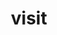 ---
title: "visit"
layout: cache
categories: [package, develop]
meta: {"compilers": ["gcc@=11.1.0", "gcc@=11.4.0"], "num_specs": 56, "num_specs_by_stack": {"data-vis-sdk": 34, "e4s": 22, "root": 56}, "oss": ["ubuntu20.04", "ubuntu22.04"], "platforms": ["linux"], "stacks": ["data-vis-sdk", "e4s", "root"], "targets": ["x86_64_v3"], "versions": ["3.4.1"]}
spec_details: [{"compiler": "gcc@=11.4.0", "hash": "256nbrbu3uiheb7anxmg54kfgujuvrqz", "os": "ubuntu22.04", "platform": "linux", "size": "-", "stacks": ["e4s", "root"], "target": "x86_64_v3", "variants": ["+adios2", "build_system=cmake", "build_type=Release", "+conduit", "generator=ninja", "~gui", "+hdf5", "~ipo", "+mfem", "+mpi", "+netcdf", "patches=433096f,c09a49f,fdb9a2d", "+plugins", "+python", "+silo", "~vtkm"], "versions": ["3.4.1"]}, {"compiler": "gcc@=11.4.0", "hash": "2eek2iuxm4utxp25xkvposgtmfc5dwn4", "os": "ubuntu22.04", "platform": "linux", "size": "-", "stacks": ["e4s", "root"], "target": "x86_64_v3", "variants": ["+adios2", "build_system=cmake", "build_type=Release", "+conduit", "generator=ninja", "~gui", "+hdf5", "~ipo", "+mfem", "+mpi", "+netcdf", "patches=433096f,c09a49f,fdb9a2d", "+plugins", "+python", "+silo", "~vtkm"], "versions": ["3.4.1"]}, {"compiler": "gcc@=11.1.0", "hash": "2rsdegqo4vu7utr5mllquazhn6epcmfz", "os": "ubuntu20.04", "platform": "linux", "size": "-", "stacks": ["data-vis-sdk", "root"], "target": "x86_64_v3", "variants": ["+adios2", "build_system=cmake", "build_type=Release", "+conduit", "generator=ninja", "~gui", "+hdf5", "~ipo", "+mfem", "+mpi", "+netcdf", "patches=433096f,c09a49f,fdb9a2d", "+plugins", "+python", "+silo", "~vtkm"], "versions": ["3.4.1"]}, {"compiler": "gcc@=11.1.0", "hash": "3c2rag4rje2xdf4jdq2wfyymrk76py6f", "os": "ubuntu20.04", "platform": "linux", "size": "-", "stacks": ["data-vis-sdk", "root"], "target": "x86_64_v3", "variants": ["+adios2", "build_system=cmake", "build_type=Release", "+conduit", "generator=ninja", "~gui", "+hdf5", "~ipo", "+mfem", "+mpi", "+netcdf", "patches=433096f,c09a49f,fdb9a2d", "+plugins", "+python", "+silo", "~vtkm"], "versions": ["3.4.1"]}, {"compiler": "gcc@=11.4.0", "hash": "3cf66jiruag7pyy77yib6z434uqsiijh", "os": "ubuntu22.04", "platform": "linux", "size": "-", "stacks": ["e4s", "root"], "target": "x86_64_v3", "variants": ["+adios2", "build_system=cmake", "build_type=Release", "+conduit", "generator=ninja", "~gui", "+hdf5", "~ipo", "+mfem", "+mpi", "+netcdf", "patches=433096f,c09a49f,fdb9a2d", "+plugins", "+python", "+silo", "~vtkm"], "versions": ["3.4.1"]}, {"compiler": "gcc@=11.4.0", "hash": "4qzsij6457j5efuomeq56rcxoltrjwxa", "os": "ubuntu22.04", "platform": "linux", "size": "-", "stacks": ["e4s", "root"], "target": "x86_64_v3", "variants": ["+adios2", "build_system=cmake", "build_type=Release", "+conduit", "generator=ninja", "~gui", "+hdf5", "~ipo", "+mfem", "+mpi", "+netcdf", "patches=433096f,c09a49f,fdb9a2d", "+plugins", "+python", "+silo", "~vtkm"], "versions": ["3.4.1"]}, {"compiler": "gcc@=11.4.0", "hash": "537gv27xipapnzojwu7xzamdqlzj2lxx", "os": "ubuntu22.04", "platform": "linux", "size": "-", "stacks": ["e4s", "root"], "target": "x86_64_v3", "variants": ["+adios2", "build_system=cmake", "build_type=Release", "+conduit", "generator=ninja", "~gui", "+hdf5", "~ipo", "+mfem", "+mpi", "+netcdf", "patches=433096f,c09a49f,fdb9a2d", "+plugins", "+python", "+silo", "~vtkm"], "versions": ["3.4.1"]}, {"compiler": "gcc@=11.1.0", "hash": "5yqnxmnyw27wfkwyc2r7obfns53tizfk", "os": "ubuntu20.04", "platform": "linux", "size": "-", "stacks": ["data-vis-sdk", "root"], "target": "x86_64_v3", "variants": ["+adios2", "build_system=cmake", "build_type=Release", "+conduit", "generator=ninja", "~gui", "+hdf5", "~ipo", "+mfem", "+mpi", "+netcdf", "patches=433096f,c09a49f,fdb9a2d", "+plugins", "+python", "+silo", "~vtkm"], "versions": ["3.4.1"]}, {"compiler": "gcc@=11.1.0", "hash": "bal54ndfsrmepxekyzi6h36enqryogpm", "os": "ubuntu20.04", "platform": "linux", "size": "-", "stacks": ["data-vis-sdk", "root"], "target": "x86_64_v3", "variants": ["+adios2", "build_system=cmake", "build_type=Release", "+conduit", "generator=ninja", "+gui", "+hdf5", "~ipo", "+mfem", "+mpi", "+netcdf", "patches=433096f,c09a49f,fdb9a2d", "+plugins", "+python", "+silo", "~vtkm"], "versions": ["3.4.1"]}, {"compiler": "gcc@=11.1.0", "hash": "bsafrryhsdossrkqsrncwczxhp7hdq24", "os": "ubuntu20.04", "platform": "linux", "size": "-", "stacks": ["data-vis-sdk", "root"], "target": "x86_64_v3", "variants": ["+adios2", "build_system=cmake", "build_type=Release", "+conduit", "generator=ninja", "~gui", "+hdf5", "~ipo", "+mfem", "+mpi", "+netcdf", "patches=433096f,c09a49f,fdb9a2d", "+plugins", "+python", "+silo", "~vtkm"], "versions": ["3.4.1"]}, {"compiler": "gcc@=11.1.0", "hash": "cayuecpvniiictz6lx4oqiuvp6ibr7t7", "os": "ubuntu20.04", "platform": "linux", "size": "-", "stacks": ["data-vis-sdk", "root"], "target": "x86_64_v3", "variants": ["+adios2", "build_system=cmake", "build_type=Release", "+conduit", "generator=ninja", "~gui", "+hdf5", "~ipo", "+mfem", "+mpi", "+netcdf", "patches=433096f,c09a49f,fdb9a2d", "+plugins", "+python", "+silo", "~vtkm"], "versions": ["3.4.1"]}, {"compiler": "gcc@=11.4.0", "hash": "cmzwhjbpcoyrocvifnwqnnpjnqlicvpl", "os": "ubuntu22.04", "platform": "linux", "size": "-", "stacks": ["e4s", "root"], "target": "x86_64_v3", "variants": ["+adios2", "build_system=cmake", "build_type=Release", "+conduit", "generator=ninja", "~gui", "+hdf5", "~ipo", "+mfem", "+mpi", "+netcdf", "patches=433096f,c09a49f,fdb9a2d", "+plugins", "+python", "+silo", "~vtkm"], "versions": ["3.4.1"]}, {"compiler": "gcc@=11.1.0", "hash": "cshxpof4is5lgbke2lhwoupkajximamn", "os": "ubuntu20.04", "platform": "linux", "size": "-", "stacks": ["data-vis-sdk", "root"], "target": "x86_64_v3", "variants": ["+adios2", "build_system=cmake", "build_type=Release", "+conduit", "generator=ninja", "~gui", "+hdf5", "~ipo", "+mfem", "+mpi", "+netcdf", "patches=433096f,c09a49f,fdb9a2d", "+plugins", "+python", "+silo", "~vtkm"], "versions": ["3.4.1"]}, {"compiler": "gcc@=11.1.0", "hash": "dvhboycogon5sbsshhrdjzy6xd7bbc5m", "os": "ubuntu20.04", "platform": "linux", "size": "-", "stacks": ["data-vis-sdk", "root"], "target": "x86_64_v3", "variants": ["+adios2", "build_system=cmake", "build_type=Release", "+conduit", "generator=ninja", "+gui", "+hdf5", "~ipo", "+mfem", "+mpi", "+netcdf", "patches=433096f,c09a49f,fdb9a2d", "+plugins", "+python", "+silo", "~vtkm"], "versions": ["3.4.1"]}, {"compiler": "gcc@=11.1.0", "hash": "eix5jtnxgce52d3vjmumjtenlbixzfyc", "os": "ubuntu20.04", "platform": "linux", "size": "-", "stacks": ["data-vis-sdk", "root"], "target": "x86_64_v3", "variants": ["+adios2", "build_system=cmake", "build_type=Release", "+conduit", "generator=ninja", "+gui", "+hdf5", "~ipo", "+mfem", "+mpi", "+netcdf", "patches=433096f,c09a49f,fdb9a2d", "+plugins", "+python", "+silo", "~vtkm"], "versions": ["3.4.1"]}, {"compiler": "gcc@=11.1.0", "hash": "ettkwtzxilthzbbbfwbzo2rw6h53by6f", "os": "ubuntu20.04", "platform": "linux", "size": "-", "stacks": ["data-vis-sdk", "root"], "target": "x86_64_v3", "variants": ["+adios2", "build_system=cmake", "build_type=Release", "+conduit", "generator=ninja", "+gui", "+hdf5", "~ipo", "+mfem", "+mpi", "+netcdf", "patches=433096f,c09a49f,fdb9a2d", "+plugins", "+python", "+silo", "~vtkm"], "versions": ["3.4.1"]}, {"compiler": "gcc@=11.4.0", "hash": "euoa3jhtpt53zu2uym5ydleeltw57wcn", "os": "ubuntu22.04", "platform": "linux", "size": "-", "stacks": ["e4s", "root"], "target": "x86_64_v3", "variants": ["+adios2", "build_system=cmake", "build_type=Release", "+conduit", "generator=ninja", "~gui", "+hdf5", "~ipo", "+mfem", "+mpi", "+netcdf", "patches=433096f,c09a49f,fdb9a2d", "+plugins", "+python", "+silo", "~vtkm"], "versions": ["3.4.1"]}, {"compiler": "gcc@=11.1.0", "hash": "f5oxglcivcoicj7ostazoni4p4fl5oh5", "os": "ubuntu20.04", "platform": "linux", "size": "-", "stacks": ["data-vis-sdk", "root"], "target": "x86_64_v3", "variants": ["+adios2", "build_system=cmake", "build_type=Release", "+conduit", "generator=ninja", "~gui", "+hdf5", "~ipo", "+mfem", "+mpi", "+netcdf", "patches=433096f,c09a49f,fdb9a2d", "+plugins", "+python", "+silo", "~vtkm"], "versions": ["3.4.1"]}, {"compiler": "gcc@=11.4.0", "hash": "hj7lzr3q4lm2xlqlkd3yfblrb5wk4owz", "os": "ubuntu22.04", "platform": "linux", "size": "-", "stacks": ["e4s", "root"], "target": "x86_64_v3", "variants": ["+adios2", "build_system=cmake", "build_type=Release", "+conduit", "generator=ninja", "~gui", "+hdf5", "~ipo", "+mfem", "+mpi", "+netcdf", "patches=433096f,c09a49f,fdb9a2d", "+plugins", "+python", "+silo", "~vtkm"], "versions": ["3.4.1"]}, {"compiler": "gcc@=11.1.0", "hash": "hw2errycbcucgtmtocil262g5kjn3jmi", "os": "ubuntu20.04", "platform": "linux", "size": "-", "stacks": ["data-vis-sdk", "root"], "target": "x86_64_v3", "variants": ["+adios2", "build_system=cmake", "build_type=Release", "+conduit", "generator=ninja", "+gui", "+hdf5", "~ipo", "+mfem", "+mpi", "+netcdf", "patches=433096f,c09a49f", "+plugins", "+python", "+silo", "~vtkm"], "versions": ["3.4.1"]}, {"compiler": "gcc@=11.1.0", "hash": "hwwdsznqmxcv4trppcyzdtfu36zfdaga", "os": "ubuntu20.04", "platform": "linux", "size": "-", "stacks": ["data-vis-sdk", "root"], "target": "x86_64_v3", "variants": ["+adios2", "build_system=cmake", "build_type=Release", "+conduit", "generator=ninja", "+gui", "+hdf5", "~ipo", "+mfem", "+mpi", "+netcdf", "patches=433096f,c09a49f,fdb9a2d", "+plugins", "+python", "+silo", "~vtkm"], "versions": ["3.4.1"]}, {"compiler": "gcc@=11.1.0", "hash": "iffwwhobhtvjsuep46ntdxacdpibmaas", "os": "ubuntu20.04", "platform": "linux", "size": "-", "stacks": ["data-vis-sdk", "root"], "target": "x86_64_v3", "variants": ["+adios2", "build_system=cmake", "build_type=Release", "+conduit", "generator=ninja", "~gui", "+hdf5", "~ipo", "+mfem", "+mpi", "+netcdf", "patches=433096f,c09a49f,fdb9a2d", "+plugins", "+python", "+silo", "~vtkm"], "versions": ["3.4.1"]}, {"compiler": "gcc@=11.1.0", "hash": "igoil2h3n5zeiawgecevlhnuxyv6m246", "os": "ubuntu20.04", "platform": "linux", "size": "-", "stacks": ["data-vis-sdk", "root"], "target": "x86_64_v3", "variants": ["+adios2", "build_system=cmake", "build_type=Release", "+conduit", "generator=ninja", "+gui", "+hdf5", "~ipo", "+mfem", "+mpi", "+netcdf", "patches=433096f,c09a49f,fdb9a2d", "+plugins", "+python", "+silo", "~vtkm"], "versions": ["3.4.1"]}, {"compiler": "gcc@=11.1.0", "hash": "ixx7afxmyxtqdsaszkqlhapfbgaftbnb", "os": "ubuntu20.04", "platform": "linux", "size": "-", "stacks": ["data-vis-sdk", "root"], "target": "x86_64_v3", "variants": ["+adios2", "build_system=cmake", "build_type=Release", "+conduit", "generator=ninja", "+gui", "+hdf5", "~ipo", "+mfem", "+mpi", "+netcdf", "patches=433096f,c09a49f,fdb9a2d", "+plugins", "+python", "+silo", "~vtkm"], "versions": ["3.4.1"]}, {"compiler": "gcc@=11.1.0", "hash": "iz3ri72ate4x7dgdrv4nunsrxrlnzrem", "os": "ubuntu20.04", "platform": "linux", "size": "-", "stacks": ["data-vis-sdk", "root"], "target": "x86_64_v3", "variants": ["+adios2", "build_system=cmake", "build_type=Release", "+conduit", "generator=ninja", "~gui", "+hdf5", "~ipo", "+mfem", "+mpi", "+netcdf", "patches=433096f,c09a49f,fdb9a2d", "+plugins", "+python", "+silo", "~vtkm"], "versions": ["3.4.1"]}, {"compiler": "gcc@=11.1.0", "hash": "kzr6ipbt3hf7u767zqe5q4mc46qvmgqk", "os": "ubuntu20.04", "platform": "linux", "size": "-", "stacks": ["data-vis-sdk", "root"], "target": "x86_64_v3", "variants": ["+adios2", "build_system=cmake", "build_type=Release", "+conduit", "generator=ninja", "~gui", "+hdf5", "~ipo", "+mfem", "+mpi", "+netcdf", "patches=433096f,c09a49f,fdb9a2d", "+plugins", "+python", "+silo", "~vtkm"], "versions": ["3.4.1"]}, {"compiler": "gcc@=11.4.0", "hash": "ljhsvu5dzwj7eko2arkalwfytqnd445c", "os": "ubuntu22.04", "platform": "linux", "size": "-", "stacks": ["e4s", "root"], "target": "x86_64_v3", "variants": ["+adios2", "build_system=cmake", "build_type=Release", "+conduit", "generator=ninja", "~gui", "+hdf5", "~ipo", "+mfem", "+mpi", "+netcdf", "patches=433096f,c09a49f,fdb9a2d", "+plugins", "+python", "+silo", "~vtkm"], "versions": ["3.4.1"]}, {"compiler": "gcc@=11.1.0", "hash": "mzkhtmrswhknoummb4hvvip57qysbjxx", "os": "ubuntu20.04", "platform": "linux", "size": "-", "stacks": ["data-vis-sdk", "root"], "target": "x86_64_v3", "variants": ["+adios2", "build_system=cmake", "build_type=Release", "+conduit", "generator=ninja", "~gui", "+hdf5", "~ipo", "+mfem", "+mpi", "+netcdf", "patches=433096f,c09a49f,fdb9a2d", "+plugins", "+python", "+silo", "~vtkm"], "versions": ["3.4.1"]}, {"compiler": "gcc@=11.4.0", "hash": "nqzq3khd6p56v7jzpqksvh6nbky4wxcf", "os": "ubuntu22.04", "platform": "linux", "size": "-", "stacks": ["e4s", "root"], "target": "x86_64_v3", "variants": ["+adios2", "build_system=cmake", "build_type=Release", "+conduit", "generator=ninja", "~gui", "+hdf5", "~ipo", "+mfem", "+mpi", "+netcdf", "patches=433096f,c09a49f,fdb9a2d", "+plugins", "+python", "+silo", "~vtkm"], "versions": ["3.4.1"]}, {"compiler": "gcc@=11.4.0", "hash": "o5ipwcidvzibyu35vllx6qf5ivjpcin7", "os": "ubuntu22.04", "platform": "linux", "size": "-", "stacks": ["e4s", "root"], "target": "x86_64_v3", "variants": ["+adios2", "build_system=cmake", "build_type=Release", "+conduit", "generator=ninja", "~gui", "+hdf5", "~ipo", "+mfem", "+mpi", "+netcdf", "patches=433096f,c09a49f,fdb9a2d", "+plugins", "+python", "+silo", "~vtkm"], "versions": ["3.4.1"]}, {"compiler": "gcc@=11.1.0", "hash": "o7iytljiudtdk6q5zjszfgpvq6qoow2m", "os": "ubuntu20.04", "platform": "linux", "size": "-", "stacks": ["data-vis-sdk", "root"], "target": "x86_64_v3", "variants": ["+adios2", "build_system=cmake", "build_type=Release", "+conduit", "generator=ninja", "+gui", "+hdf5", "~ipo", "+mfem", "+mpi", "+netcdf", "patches=433096f,c09a49f,fdb9a2d", "+plugins", "+python", "+silo", "~vtkm"], "versions": ["3.4.1"]}, {"compiler": "gcc@=11.4.0", "hash": "ogwwnqaigusra72awacspxw2heepvsx6", "os": "ubuntu22.04", "platform": "linux", "size": "-", "stacks": ["e4s", "root"], "target": "x86_64_v3", "variants": ["+adios2", "build_system=cmake", "build_type=Release", "+conduit", "generator=ninja", "~gui", "+hdf5", "~ipo", "+mfem", "+mpi", "+netcdf", "patches=433096f,c09a49f,fdb9a2d", "+plugins", "+python", "+silo", "~vtkm"], "versions": ["3.4.1"]}, {"compiler": "gcc@=11.1.0", "hash": "opfnph7dpmvq6wcqzy3p7huhy75d3mko", "os": "ubuntu20.04", "platform": "linux", "size": "-", "stacks": ["data-vis-sdk", "root"], "target": "x86_64_v3", "variants": ["+adios2", "build_system=cmake", "build_type=Release", "+conduit", "generator=ninja", "~gui", "+hdf5", "~ipo", "+mfem", "+mpi", "+netcdf", "patches=433096f,c09a49f,fdb9a2d", "+plugins", "+python", "+silo", "~vtkm"], "versions": ["3.4.1"]}, {"compiler": "gcc@=11.1.0", "hash": "pa2r2bxsowsbbmnkwrx3pvr4gn2sxjea", "os": "ubuntu20.04", "platform": "linux", "size": "-", "stacks": ["data-vis-sdk", "root"], "target": "x86_64_v3", "variants": ["+adios2", "build_system=cmake", "build_type=Release", "+conduit", "generator=ninja", "~gui", "+hdf5", "~ipo", "+mfem", "+mpi", "+netcdf", "patches=433096f,c09a49f,fdb9a2d", "+plugins", "+python", "+silo", "~vtkm"], "versions": ["3.4.1"]}, {"compiler": "gcc@=11.1.0", "hash": "ppwpuiwcsgtw3vfqx5ntwovh74fypxy4", "os": "ubuntu20.04", "platform": "linux", "size": "-", "stacks": ["data-vis-sdk", "root"], "target": "x86_64_v3", "variants": ["+adios2", "build_system=cmake", "build_type=Release", "+conduit", "generator=ninja", "~gui", "+hdf5", "~ipo", "+mfem", "+mpi", "+netcdf", "patches=433096f,c09a49f", "+plugins", "+python", "+silo", "~vtkm"], "versions": ["3.4.1"]}, {"compiler": "gcc@=11.1.0", "hash": "ptipffbasijxj6gbooxbqyiysnbyon5u", "os": "ubuntu20.04", "platform": "linux", "size": "-", "stacks": ["data-vis-sdk", "root"], "target": "x86_64_v3", "variants": ["+adios2", "build_system=cmake", "build_type=Release", "+conduit", "generator=ninja", "~gui", "+hdf5", "~ipo", "+mfem", "+mpi", "+netcdf", "patches=433096f,c09a49f,fdb9a2d", "+plugins", "+python", "+silo", "~vtkm"], "versions": ["3.4.1"]}, {"compiler": "gcc@=11.1.0", "hash": "q7je4elohxxqm5xe3z76rfvrpnxs2zci", "os": "ubuntu20.04", "platform": "linux", "size": "-", "stacks": ["data-vis-sdk", "root"], "target": "x86_64_v3", "variants": ["+adios2", "build_system=cmake", "build_type=Release", "+conduit", "generator=ninja", "+gui", "+hdf5", "~ipo", "+mfem", "+mpi", "+netcdf", "patches=433096f,c09a49f,fdb9a2d", "+plugins", "+python", "+silo", "~vtkm"], "versions": ["3.4.1"]}, {"compiler": "gcc@=11.4.0", "hash": "qk2fuwuriemswint3tqs4lgnr5ofmk4e", "os": "ubuntu22.04", "platform": "linux", "size": "-", "stacks": ["e4s", "root"], "target": "x86_64_v3", "variants": ["+adios2", "build_system=cmake", "build_type=Release", "+conduit", "generator=ninja", "~gui", "+hdf5", "~ipo", "+mfem", "+mpi", "+netcdf", "patches=433096f,c09a49f,fdb9a2d", "+plugins", "+python", "+silo", "~vtkm"], "versions": ["3.4.1"]}, {"compiler": "gcc@=11.4.0", "hash": "r6qtweopys54oqvscbbl5i2fbhgywlf4", "os": "ubuntu22.04", "platform": "linux", "size": "-", "stacks": ["e4s", "root"], "target": "x86_64_v3", "variants": ["+adios2", "build_system=cmake", "build_type=Release", "+conduit", "generator=ninja", "~gui", "+hdf5", "~ipo", "+mfem", "+mpi", "+netcdf", "patches=433096f,c09a49f,fdb9a2d", "+plugins", "+python", "+silo", "~vtkm"], "versions": ["3.4.1"]}, {"compiler": "gcc@=11.4.0", "hash": "tqnvsuw3zwac6r6q4wtehypznisnreas", "os": "ubuntu22.04", "platform": "linux", "size": "-", "stacks": ["e4s", "root"], "target": "x86_64_v3", "variants": ["+adios2", "build_system=cmake", "build_type=Release", "+conduit", "generator=ninja", "~gui", "+hdf5", "~ipo", "+mfem", "+mpi", "+netcdf", "patches=433096f,c09a49f", "+plugins", "+python", "+silo", "~vtkm"], "versions": ["3.4.1"]}, {"compiler": "gcc@=11.1.0", "hash": "ttjrgaofozv2uygreg4p7da2d2rvr6ac", "os": "ubuntu20.04", "platform": "linux", "size": "-", "stacks": ["data-vis-sdk", "root"], "target": "x86_64_v3", "variants": ["+adios2", "build_system=cmake", "build_type=Release", "+conduit", "generator=ninja", "~gui", "+hdf5", "~ipo", "+mfem", "+mpi", "+netcdf", "patches=433096f,c09a49f,fdb9a2d", "+plugins", "+python", "+silo", "~vtkm"], "versions": ["3.4.1"]}, {"compiler": "gcc@=11.4.0", "hash": "ue5trvnb5y3todvkmpnmttde37vmj4gf", "os": "ubuntu22.04", "platform": "linux", "size": "-", "stacks": ["e4s", "root"], "target": "x86_64_v3", "variants": ["+adios2", "build_system=cmake", "build_type=Release", "+conduit", "generator=ninja", "~gui", "+hdf5", "~ipo", "+mfem", "+mpi", "+netcdf", "patches=433096f,c09a49f,fdb9a2d", "+plugins", "+python", "+silo", "~vtkm"], "versions": ["3.4.1"]}, {"compiler": "gcc@=11.4.0", "hash": "vbaorelhkxe3ejprd3sd464yblww4ch7", "os": "ubuntu22.04", "platform": "linux", "size": "-", "stacks": ["e4s", "root"], "target": "x86_64_v3", "variants": ["+adios2", "build_system=cmake", "build_type=Release", "+conduit", "generator=ninja", "~gui", "+hdf5", "~ipo", "+mfem", "+mpi", "+netcdf", "patches=433096f,c09a49f,fdb9a2d", "+plugins", "+python", "+silo", "~vtkm"], "versions": ["3.4.1"]}, {"compiler": "gcc@=11.1.0", "hash": "vmqjmcfszjii7flkay7l5crdhft4hmn7", "os": "ubuntu20.04", "platform": "linux", "size": "-", "stacks": ["data-vis-sdk", "root"], "target": "x86_64_v3", "variants": ["+adios2", "build_system=cmake", "build_type=Release", "+conduit", "generator=ninja", "~gui", "+hdf5", "~ipo", "+mfem", "+mpi", "+netcdf", "patches=433096f,c09a49f,fdb9a2d", "+plugins", "+python", "+silo", "~vtkm"], "versions": ["3.4.1"]}, {"compiler": "gcc@=11.4.0", "hash": "ws6ysctxiiy35pyl3jpezu6gx4wski6y", "os": "ubuntu22.04", "platform": "linux", "size": "-", "stacks": ["e4s", "root"], "target": "x86_64_v3", "variants": ["+adios2", "build_system=cmake", "build_type=Release", "+conduit", "generator=ninja", "~gui", "+hdf5", "~ipo", "+mfem", "+mpi", "+netcdf", "patches=433096f,c09a49f,fdb9a2d", "+plugins", "+python", "+silo", "~vtkm"], "versions": ["3.4.1"]}, {"compiler": "gcc@=11.1.0", "hash": "wwkfk2243cma47pmzr6hb77w34xilbtk", "os": "ubuntu20.04", "platform": "linux", "size": "-", "stacks": ["data-vis-sdk", "root"], "target": "x86_64_v3", "variants": ["+adios2", "build_system=cmake", "build_type=Release", "+conduit", "generator=ninja", "~gui", "+hdf5", "~ipo", "+mfem", "+mpi", "+netcdf", "patches=433096f,c09a49f,fdb9a2d", "+plugins", "+python", "+silo", "~vtkm"], "versions": ["3.4.1"]}, {"compiler": "gcc@=11.1.0", "hash": "xiqngusnzc4boei7wxjvpiif7x46bk5f", "os": "ubuntu20.04", "platform": "linux", "size": "-", "stacks": ["data-vis-sdk", "root"], "target": "x86_64_v3", "variants": ["+adios2", "build_system=cmake", "build_type=Release", "+conduit", "generator=ninja", "~gui", "+hdf5", "~ipo", "+mfem", "+mpi", "+netcdf", "patches=433096f,c09a49f", "+plugins", "+python", "+silo", "~vtkm"], "versions": ["3.4.1"]}, {"compiler": "gcc@=11.1.0", "hash": "xnahxnxcjyopriuafiqv6cmh3vyt3lfn", "os": "ubuntu20.04", "platform": "linux", "size": "-", "stacks": ["data-vis-sdk", "root"], "target": "x86_64_v3", "variants": ["+adios2", "build_system=cmake", "build_type=Release", "+conduit", "generator=ninja", "~gui", "+hdf5", "~ipo", "+mfem", "+mpi", "+netcdf", "patches=433096f,c09a49f,fdb9a2d", "+plugins", "+python", "+silo", "~vtkm"], "versions": ["3.4.1"]}, {"compiler": "gcc@=11.4.0", "hash": "xtfdenec22mxhirw7mt4jt6fnsech24l", "os": "ubuntu22.04", "platform": "linux", "size": "-", "stacks": ["e4s", "root"], "target": "x86_64_v3", "variants": ["+adios2", "build_system=cmake", "build_type=Release", "+conduit", "generator=ninja", "~gui", "+hdf5", "~ipo", "+mfem", "+mpi", "+netcdf", "patches=433096f,c09a49f,fdb9a2d", "+plugins", "+python", "+silo", "~vtkm"], "versions": ["3.4.1"]}, {"compiler": "gcc@=11.1.0", "hash": "xvdjsn5yhzxu4popbkuhoqlspfffne32", "os": "ubuntu20.04", "platform": "linux", "size": "-", "stacks": ["data-vis-sdk", "root"], "target": "x86_64_v3", "variants": ["+adios2", "build_system=cmake", "build_type=Release", "+conduit", "generator=ninja", "~gui", "+hdf5", "~ipo", "+mfem", "+mpi", "+netcdf", "patches=433096f,c09a49f,fdb9a2d", "+plugins", "+python", "+silo", "~vtkm"], "versions": ["3.4.1"]}, {"compiler": "gcc@=11.1.0", "hash": "ytm6gqzwoizxpnfppjyt6av34suuxnlp", "os": "ubuntu20.04", "platform": "linux", "size": "-", "stacks": ["data-vis-sdk", "root"], "target": "x86_64_v3", "variants": ["+adios2", "build_system=cmake", "build_type=Release", "+conduit", "generator=ninja", "~gui", "+hdf5", "~ipo", "+mfem", "+mpi", "+netcdf", "patches=433096f,c09a49f,fdb9a2d", "+plugins", "+python", "+silo", "~vtkm"], "versions": ["3.4.1"]}, {"compiler": "gcc@=11.1.0", "hash": "ywh5ablpous744zz3eyrm26rjofcwdfd", "os": "ubuntu20.04", "platform": "linux", "size": "-", "stacks": ["data-vis-sdk", "root"], "target": "x86_64_v3", "variants": ["+adios2", "build_system=cmake", "build_type=Release", "+conduit", "generator=ninja", "+gui", "+hdf5", "~ipo", "+mfem", "+mpi", "+netcdf", "patches=433096f,c09a49f,fdb9a2d", "+plugins", "+python", "+silo", "~vtkm"], "versions": ["3.4.1"]}, {"compiler": "gcc@=11.4.0", "hash": "z5lyjux5ybnwmrytv2zpldvqkqvcblqy", "os": "ubuntu22.04", "platform": "linux", "size": "-", "stacks": ["e4s", "root"], "target": "x86_64_v3", "variants": ["+adios2", "build_system=cmake", "build_type=Release", "+conduit", "generator=ninja", "~gui", "+hdf5", "~ipo", "+mfem", "+mpi", "+netcdf", "patches=433096f,c09a49f,fdb9a2d", "+plugins", "+python", "+silo", "~vtkm"], "versions": ["3.4.1"]}, {"compiler": "gcc@=11.4.0", "hash": "zuqrlf6r4opdzk76ngrkb74cd3xaaqc7", "os": "ubuntu22.04", "platform": "linux", "size": "-", "stacks": ["e4s", "root"], "target": "x86_64_v3", "variants": ["+adios2", "build_system=cmake", "build_type=Release", "+conduit", "generator=ninja", "~gui", "+hdf5", "~ipo", "+mfem", "+mpi", "+netcdf", "patches=433096f,c09a49f,fdb9a2d", "+plugins", "+python", "+silo", "~vtkm"], "versions": ["3.4.1"]}, {"compiler": "gcc@=11.1.0", "hash": "zw74556usdqvs7rzjpcz7zjp6pblnqm4", "os": "ubuntu20.04", "platform": "linux", "size": "-", "stacks": ["data-vis-sdk", "root"], "target": "x86_64_v3", "variants": ["+adios2", "build_system=cmake", "build_type=Release", "+conduit", "generator=ninja", "+gui", "+hdf5", "~ipo", "+mfem", "+mpi", "+netcdf", "patches=433096f,c09a49f,fdb9a2d", "+plugins", "+python", "+silo", "~vtkm"], "versions": ["3.4.1"]}, {"compiler": "gcc@=11.4.0", "hash": "zzfpiyfmj76ljtnqoin5g6gl5z3d6h3k", "os": "ubuntu22.04", "platform": "linux", "size": "-", "stacks": ["e4s", "root"], "target": "x86_64_v3", "variants": ["+adios2", "build_system=cmake", "build_type=Release", "+conduit", "generator=ninja", "~gui", "+hdf5", "~ipo", "+mfem", "+mpi", "+netcdf", "patches=433096f,c09a49f", "+plugins", "+python", "+silo", "~vtkm"], "versions": ["3.4.1"]}]
---
